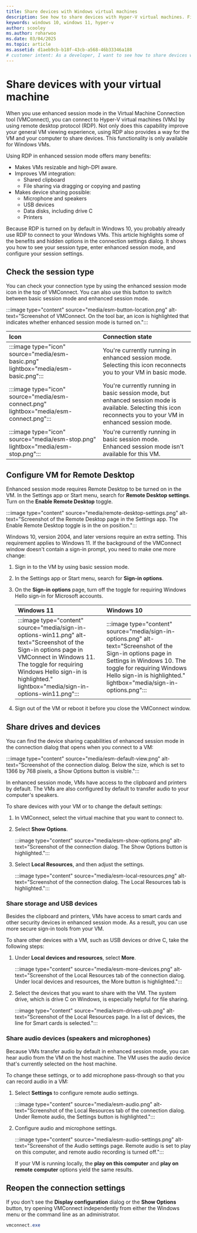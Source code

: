 ```yaml
---
title: Share devices with Windows virtual machines
description: See how to share devices with Hyper-V virtual machines. Find out how to give a virtual machine access to USB devices, audio, microphones, and mounted drives.
keywords: windows 10, windows 11, hyper-v
author: scooley
ms.author: roharwoo
ms.date: 03/04/2025
ms.topic: article
ms.assetid: d1aeb9cb-b18f-43cb-a568-46b33346a188
# customer intent: As a developer, I want to see how to share devices with Hyper-V virtual machines so that I can give my virtual machines access to USB devices, audio, microphones, and mounted drives.
---
```


# Share devices with your virtual machine

When you use enhanced session mode in the Virtual Machine Connection tool (VMConnect), you can connect to Hyper-V virtual machines (VMs) by using remote desktop protocol (RDP). Not only does this capability improve your general VM viewing experience, using RDP also provides a way for the VM and your computer to share devices. This functionality is only available for Windows VMs.

Using RDP in enhanced session mode offers many benefits:

- Makes VMs resizable and high-DPI aware.
- Improves VM integration:
  - Shared clipboard
  - File sharing via dragging or copying and pasting
- Makes device sharing possible:
  - Microphone and speakers
  - USB devices
  - Data disks, including drive C
  - Printers

Because RDP is turned on by default in Windows 10, you probably already use RDP to connect to your Windows VMs. This article highlights some of the benefits and hidden options in the connection settings dialog. It shows you how to see your session type, enter enhanced session mode, and configure your session settings.

## Check the session type

You can check your connection type by using the enhanced session mode icon in the top of VMConnect. You can also use this button to switch between basic session mode and enhanced session mode.

:::image type="content" source="media/esm-button-location.png" alt-text="Screenshot of VMConnect. On the tool bar, an icon is highlighted that indicates whether enhanced session mode is turned on.":::

| Icon | Connection state |
|:-----|:---------|
|:::image type="icon" source="media/esm-basic.png" lightbox="media/esm-basic.png":::| You're currently running in enhanced session mode. Selecting this icon reconnects you to your VM in basic mode. |
|:::image type="icon" source="media/esm-connect.png" lightbox="media/esm-connect.png":::| You're currently running in basic session mode, but enhanced session mode is available. Selecting this icon reconnects you to your VM in enhanced session mode. |
|:::image type="icon" source="media/esm-stop.png" lightbox="media/esm-stop.png":::| You're currently running in basic session mode.  Enhanced session mode isn't available for this VM. |

## Configure VM for Remote Desktop

Enhanced session mode requires Remote Desktop to be turned on in the VM. In the Settings app or Start menu, search for **Remote Desktop settings**. Turn on the **Enable Remote Desktop** toggle.

:::image type="content" source="media/remote-desktop-settings.png" alt-text="Screenshot of the Remote Desktop page in the Settings app. The Enable Remote Desktop toggle is in the on position.":::

Windows 10, version 2004, and later versions require an extra setting. This requirement applies to Windows 11. If the background of the VMConnect window doesn't contain a sign-in prompt, you need to make one more change:

1. Sign in to the VM by using basic session mode.

1. In the Settings app or Start menu, search for **Sign-in options**.

1. On the **Sign-in options** page, turn off the toggle for requiring Windows Hello sign-in for Microsoft accounts.

   | Windows 11 | Windows 10 |
   |:----|:----|
   |:::image type="content" source="media/sign-in-options-win11.png" alt-text="Screenshot of the Sign-in options page in VMConnect in Windows 11. The toggle for requiring Windows Hello sign-in is highlighted." lightbox="media/sign-in-options-win11.png":::|:::image type="content" source="media/sign-in-options.png" alt-text="Screenshot of the Sign-in options page in Settings in Windows 10. The toggle for requiring Windows Hello sign-in is highlighted." lightbox="media/sign-in-options.png":::|

1. Sign out of the VM or reboot it before you close the VMConnect window.

## Share drives and devices

You can find the device sharing capabilities of enhanced session mode in the connection dialog that opens when you connect to a VM:

:::image type="content" source="media/esm-default-view.png" alt-text="Screenshot of the connection dialog. Below the size, which is set to 1366 by 768 pixels, a Show Options button is visible.":::

In enhanced session mode, VMs have access to the clipboard and printers by default. The VMs are also configured by default to transfer audio to your computer's speakers.

To share devices with your VM or to change the default settings:

1. In VMConnect, select the virtual machine that you want to connect to.

1. Select **Show Options**.

   :::image type="content" source="media/esm-show-options.png" alt-text="Screenshot of the connection dialog. The Show Options button is highlighted.":::

1. Select **Local Resources**, and then adjust the settings.

   :::image type="content" source="media/esm-local-resources.png" alt-text="Screenshot of the connection dialog. The Local Resources tab is highlighted.":::

### Share storage and USB devices

Besides the clipboard and printers, VMs have access to smart cards and other security devices in enhanced session mode. As a result, you can use more secure sign-in tools from your VM.

To share other devices with a VM, such as USB devices or drive C, take the following steps:

1. Under **Local devices and resources**, select **More**.

   :::image type="content" source="media/esm-more-devices.png" alt-text="Screenshot of the Local Resources tab of the connection dialog. Under local devices and resources, the More button is highlighted.":::

1. Select the devices that you want to share with the VM. The system drive, which is drive C on Windows, is especially helpful for file sharing.

   :::image type="content" source="media/esm-drives-usb.png" alt-text="Screenshot of the Local Resources page. In a list of devices, the line for Smart cards is selected.":::

### Share audio devices (speakers and microphones)

Because VMs transfer audio by default in enhanced session mode, you can hear audio from the VM on the host machine. The VM uses the audio device that's currently selected on the host machine.

To change these settings, or to add microphone pass-through so that you can record audio in a VM:

1. Select **Settings** to configure remote audio settings.

   :::image type="content" source="media/esm-audio.png" alt-text="Screenshot of the Local Resources tab of the connection dialog. Under Remote audio, the Settings button is highlighted.":::

1. Configure audio and microphone settings.

   :::image type="content" source="media/esm-audio-settings.png" alt-text="Screenshot of the Audio settings page. Remote audio is set to play on this computer, and remote audio recording is turned off.":::

   If your VM is running locally, the **play on this computer** and **play on remote computer** options yield the same results.

## Reopen the connection settings

If you don't see the **Display configuration** dialog or the **Show Options** button, try opening VMConnect independently from either the Windows menu or the command line as an administrator.

```PowerShell
vmconnect.exe
```
